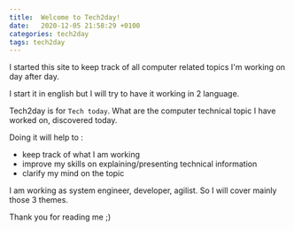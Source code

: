```yaml
---
title:  Welcome to Tech2day!
date:   2020-12-05 21:58:29 +0100
categories: tech2day
tags: tech2day
---
```


I started this site to keep track of all computer related topics I'm
working on day after day.

I start it in english but I will try to have it working in 2 language.

Tech2day is for `Tech today`. What are the computer technical topic I
have worked on, discovered today.

Doing it will help to :
- keep track of what I am working
- improve my skills on explaining/presenting technical information
- clarify my mind on the topic

I am working as system engineer, developer, agilist. So I will cover
mainly those 3 themes.

Thank you for reading me ;)
